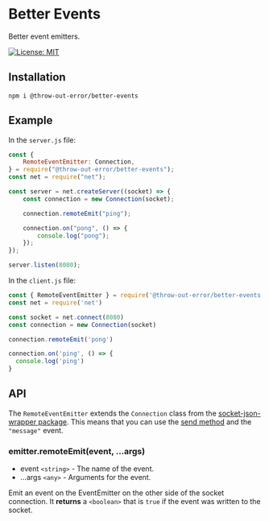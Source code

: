# Better Events

Better event emitters.

[![License: MIT](https://img.shields.io/badge/License-MIT-yellow.svg)](https://opensource.org/licenses/MIT)

## Installation

```
npm i @throw-out-error/better-events
```

## Example

In the `server.js` file:

```javascript
const {
    RemoteEventEmitter: Connection,
} = require("@throw-out-error/better-events");
const net = require("net");

const server = net.createServer((socket) => {
    const connection = new Connection(socket);

    connection.remoteEmit("ping");

    connection.on("pong", () => {
        console.log("pong");
    });
});

server.listen(8080);
```

In the `client.js` file:

```javascript
const { RemoteEventEmitter } = require('@throw-out-error/better-events')
const net = require('net')

const socket = net.connect(8080)
const connection = new Connection(socket)

connection.remoteEmit('pong')

connection.on('ping', () => {
  console.log('ping')
}
```

## API

The `RemoteEventEmitter` extends the `Connection` class from the [socket-json-wrapper package](https://www.npmjs.com/package/socket-json-wrapper).
This means that you can use the [send method](https://www.npmjs.com/package/socket-json-wrapper#connectionsenddata) and the `"message"` event.

### emitter.remoteEmit(event, ...args)

-   event `<string>` - The name of the event.
-   ...args `<any>` - Arguments for the event.

Emit an event on the EventEmitter on the other side of the socket connection.
It **returns** a `<boolean>` that is `true` if the event was written to the socket.
